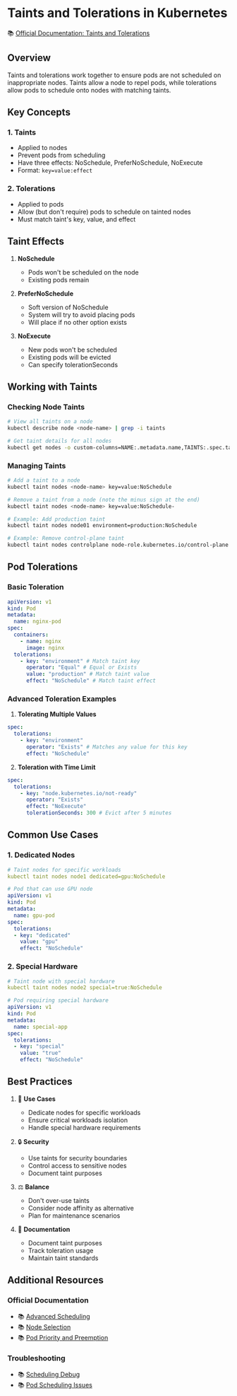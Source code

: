 # Taints and Tolerations in Kubernetes

📚 [Official Documentation: Taints and Tolerations](https://kubernetes.io/docs/concepts/scheduling-eviction/taint-and-toleration/)

## Overview

Taints and tolerations work together to ensure pods are not scheduled on inappropriate nodes. Taints allow a node to repel pods, while tolerations allow pods to schedule onto nodes with matching taints.

## Key Concepts

### 1. Taints

- Applied to nodes
- Prevent pods from scheduling
- Have three effects: NoSchedule, PreferNoSchedule, NoExecute
- Format: `key=value:effect`

### 2. Tolerations

- Applied to pods
- Allow (but don't require) pods to schedule on tainted nodes
- Must match taint's key, value, and effect

## Taint Effects

1. **NoSchedule**
   - Pods won't be scheduled on the node
   - Existing pods remain
2. **PreferNoSchedule**

   - Soft version of NoSchedule
   - System will try to avoid placing pods
   - Will place if no other option exists

3. **NoExecute**
   - New pods won't be scheduled
   - Existing pods will be evicted
   - Can specify tolerationSeconds

## Working with Taints

### Checking Node Taints

```bash
# View all taints on a node
kubectl describe node <node-name> | grep -i taints

# Get taint details for all nodes
kubectl get nodes -o custom-columns=NAME:.metadata.name,TAINTS:.spec.taints
```

### Managing Taints

```bash
# Add a taint to a node
kubectl taint nodes <node-name> key=value:NoSchedule

# Remove a taint from a node (note the minus sign at the end)
kubectl taint nodes <node-name> key=value:NoSchedule-

# Example: Add production taint
kubectl taint nodes node01 environment=production:NoSchedule

# Example: Remove control-plane taint
kubectl taint nodes controlplane node-role.kubernetes.io/control-plane:NoSchedule-
```

## Pod Tolerations

### Basic Toleration

```yaml
apiVersion: v1
kind: Pod
metadata:
  name: nginx-pod
spec:
  containers:
    - name: nginx
      image: nginx
  tolerations:
    - key: "environment" # Match taint key
      operator: "Equal" # Equal or Exists
      value: "production" # Match taint value
      effect: "NoSchedule" # Match taint effect
```

### Advanced Toleration Examples

1. **Tolerating Multiple Values**

```yaml
spec:
  tolerations:
    - key: "environment"
      operator: "Exists" # Matches any value for this key
      effect: "NoSchedule"
```

2. **Toleration with Time Limit**

```yaml
spec:
  tolerations:
    - key: "node.kubernetes.io/not-ready"
      operator: "Exists"
      effect: "NoExecute"
      tolerationSeconds: 300 # Evict after 5 minutes
```

## Common Use Cases

### 1. Dedicated Nodes

```yaml
# Taint nodes for specific workloads
kubectl taint nodes node1 dedicated=gpu:NoSchedule

# Pod that can use GPU node
apiVersion: v1
kind: Pod
metadata:
  name: gpu-pod
spec:
  tolerations:
  - key: "dedicated"
    value: "gpu"
    effect: "NoSchedule"
```

### 2. Special Hardware

```yaml
# Taint node with special hardware
kubectl taint nodes node2 special=true:NoSchedule

# Pod requiring special hardware
apiVersion: v1
kind: Pod
metadata:
  name: special-app
spec:
  tolerations:
  - key: "special"
    value: "true"
    effect: "NoSchedule"
```

## Best Practices

1. 🎯 **Use Cases**

   - Dedicate nodes for specific workloads
   - Ensure critical workloads isolation
   - Handle special hardware requirements

2. 🔒 **Security**

   - Use taints for security boundaries
   - Control access to sensitive nodes
   - Document taint purposes

3. ⚖️ **Balance**

   - Don't over-use taints
   - Consider node affinity as alternative
   - Plan for maintenance scenarios

4. 📝 **Documentation**
   - Document taint purposes
   - Track toleration usage
   - Maintain taint standards

## Additional Resources

### Official Documentation

- 📚 [Advanced Scheduling](https://kubernetes.io/docs/concepts/scheduling-eviction/)
- 📚 [Node Selection](https://kubernetes.io/docs/concepts/scheduling-eviction/assign-pod-node/)
- 📚 [Pod Priority and Preemption](https://kubernetes.io/docs/concepts/scheduling-eviction/pod-priority-preemption/)

### Troubleshooting

- 📚 [Scheduling Debug](https://kubernetes.io/docs/tasks/debug/debug-application/debug-pod-replication-controller/)
- 📚 [Pod Scheduling Issues](https://kubernetes.io/docs/concepts/scheduling-eviction/scheduling-framework/)
